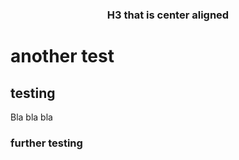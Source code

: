 <h3 style="text-align:center;">H3 that is center aligned</h3>

# another test
## testing

Bla bla bla

### further testing
